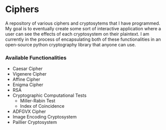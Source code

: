 # Ciphers
A repository of various ciphers and cryptosytems that I have programmed. My goal is to eventually create some sort of interactive application where a user can see the effects of each cryptosystem on their plaintext. I am currently in the process of encapsulating both of these functionalities in an open-source python cryptography library that anyone can use. 

### Available Functionalities
  - Caesar Cipher
  - Vigenere Cipher
  - Affine Cipher
  - Enigma Cipher
  - RSA
  - Cryptographic Computational Tests
    - Miller-Rabin Test
    - Index of Coincidence
  - ADFGVX Cipher
  - Image Encoding Cryptosystem
  - Paillier Cryptosystem

  
